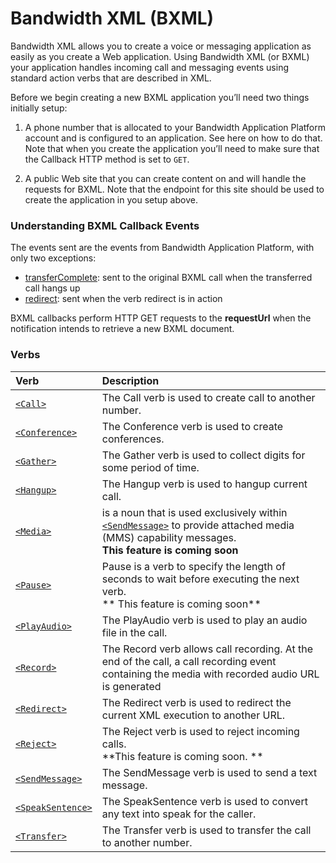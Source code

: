 # Bandwidth XML (BXML)

Bandwidth XML allows you to create a voice or messaging application as easily as you create a Web application. Using Bandwidth XML (or BXML) your application handles incoming call and messaging events using standard action verbs that are described in XML.

Before we begin creating a new BXML application you’ll need two things initially setup:

1. A phone number that is allocated to your Bandwidth Application Platform account and is configured to an application. See here on how to do that. Note that when you create the application you’ll need to make sure that the Callback HTTP method  is set to <code class="get">GET</code>.

2. A public Web site that you can create content on and will handle the requests for BXML. Note that the endpoint for this site should be used to create the application in you setup above.

###  Understanding BXML Callback Events
The events sent are the events from Bandwidth Application Platform, with only two exceptions:

* [transferComplete](callbacks/transferComplete.md): sent to the original BXML call when the transferred call hangs up
* [redirect](callbacks/redirect.md): sent when the verb redirect is in action

BXML callbacks perform HTTP GET requests to the **requestUrl** when the notification intends to retrieve a new BXML document.

### Verbs

| Verb                                        | Description                                                                                                                                                                         |
|:--------------------------------------------|:------------------------------------------------------------------------------------------------------------------------------------------------------------------------------------|
| [`<Call>`](verbs/call.md)                   | The Call verb is used to create call to another number.                                                                                                                             |
| [`<Conference>`](verbs/Conference.md)       | The Conference verb is used to create conferences.                                                                                                                                  |
| [`<Gather>`](verbs/gather.md)               | The Gather verb is used to collect digits for some period of time.                                                                                                                  |
| [`<Hangup>`](verbs/hangup.md)               | The Hangup verb is used to hangup current call.                                                                                                                                     |
| [`<Media>`](verbs/media.md)                 | <Media> is a noun that is used exclusively within [`<SendMessage>`](verbs/sendMessage.md) to provide attached media (MMS) capability messages. <br> **This feature is coming soon** |
| [`<Pause>`](verbs/pause.md)                 | Pause is a verb to specify the length of seconds to wait before executing the next verb. <br> ** This feature is coming soon**                                                      |
| [`<PlayAudio>`](verbs/playAudio.md)         | The PlayAudio verb is used to play an audio file in the call.                                                                                                                       |
| [`<Record>`](verbs/record.md)               | The Record verb allows call recording. At the end of the call, a call recording event containing the media with recorded audio URL is generated                                     |
| [`<Redirect>`](verbs/redirect.md)           | The Redirect verb is used to redirect the current XML execution to another URL.                                                                                                     |
| [`<Reject>`](verbs/reject.md)               | The Reject verb is used to reject incoming calls.<br>  **This feature is coming soon. **                                                                                            |
| [`<SendMessage>`](verbs/sendMessage.md)     | The SendMessage verb is used to send a text message.                                                                                                                                |
| [`<SpeakSentence>`](verbs/speakSentence.md) | The SpeakSentence verb is used to convert any text into speak for the caller.                                                                                                       |
| [`<Transfer>`](verbs/transfer.md)           | The Transfer verb is used to transfer the call to another number.                                                                                                                   |
